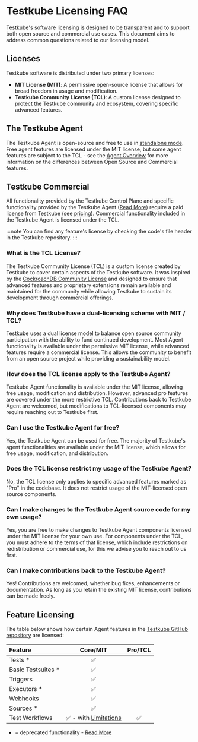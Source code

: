 # Testkube Licensing FAQ

Testkube's software licensing is designed to be transparent and to support both open source and commercial use cases. 
This document aims to address common questions related to our licensing model.

## Licenses

Testkube software is distributed under two primary licenses:
- **MIT License (MIT)**: A permissive open-source license that allows for broad freedom in usage and modification.
- **Testkube Community License (TCL)**: A custom license designed to protect the Testkube community and ecosystem, covering specific advanced features.

## The Testkube Agent

The Testkube Agent is open-source and free to use in [standalone mode](/articles/install/standalone-agent). Free agent features are
licensed under the MIT license, but some agent features are subject to the TCL - see the [Agent Overview](/articles/install/standalone-agent#overview) for
more information on the differences between Open Source and Commercial features.

## Testkube Commercial

All functionality provided by the Testkube Control Plane and specific functionality provided by the Testkube Agent 
([Read More](/articles/open-source-or-pro)) require a paid license from Testkube (see [pricing](https://testkube.io/pricing)).
Commercial functionality included in the Testkube Agent is licensed under the TCL.

:::note
You can find any feature's license by checking the code's file header in the Testkube repository.
:::

### What is the TCL License?

The Testkube Community License (TCL) is a custom license created by Testkube to cover certain aspects of the 
Testkube software. It was inspired by the [CockroachDB Community License](https://www.cockroachlabs.com/docs/stable/licensing-faqs#ccl) and designed to ensure that 
advanced features and proprietary extensions remain available and maintained for the community while allowing 
Testkube to sustain its development through commercial offerings.

### Why does Testkube have a dual-licensing scheme with MIT / TCL?

Testkube uses a dual license model to balance open source community participation with the ability to fund continued 
development. Most Agent functionality is available under the permissive MIT license, while advanced features 
require a commercial license. This allows the community to benefit from an open source project while providing a sustainability model.

### How does the TCL license apply to the Testkube Agent?

Testkube Agent functionality is available under the MIT license, allowing free usage, modification and distribution. However, 
advanced pro features are covered under the more restrictive TCL. Contributions back to Testkube Agent are welcomed, but 
modifications to TCL-licensed components may require reaching out to Testkube first.

### Can I use the Testkube Agent for free?

Yes, the Testkube Agent can be used for free. The majority of Testkube's agent functionalities are available under the MIT license, 
which allows for free usage, modification, and distribution.

### Does the TCL license restrict my usage of the Testkube Agent?

No, the TCL license only applies to specific advanced features marked as "Pro" in the codebase. It does not restrict 
usage of the MIT-licensed open source components.

### Can I make changes to the Testkube Agent source code for my own usage?

Yes, you are free to make changes to Testkube Agent components licensed under the MIT license for your own use. 
For components under the TCL, you must adhere to the terms of that license, which include restrictions on redistribution 
or commercial use, for this we advise you to reach out to us first.

### Can I make contributions back to the Testkube Agent?

Yes! Contributions are welcomed, whether bug fixes, enhancements or documentation. As long as you retain the existing
MIT license, contributions can be made freely.

## Feature Licensing

The table below shows how certain Agent features in the [Testkube GitHub repository](https://github.com/kubeshop/testkube) are licensed:

| Feature            |                                                     Core/MIT                                                     |      Pro/TCL       |
|:-------------------|:----------------------------------------------------------------------------------------------------------------:|:------------------:|
| Tests *            |                                                :white_check_mark:                                                |                    |
| Basic Testsuites * |                                                :white_check_mark:                                                |                    |
| Triggers           |                                                :white_check_mark:                                                |                    |
| Executors *        |                                                :white_check_mark:                                                |                    |
| Webhooks           |                                                :white_check_mark:                                                |                    |
| Sources *          |                                                :white_check_mark:                                                |                    |
| Test Workflows     | :white_check_mark: - with [Limitations](/articles/install/standalone-agent#agent-limitations-in-standalone-mode) | :white_check_mark: |

* = deprecated functionality - [Read More](legacy-features)

